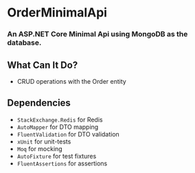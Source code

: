 # OrderMinimalApi
### An ASP.NET Core Minimal Api using MongoDB as the database.

## What Can It Do?
* CRUD operations with the Order entity

## Dependencies
* `StackExchange.Redis` for Redis
* `AutoMapper` for DTO mapping
* `FluentValidation` for DTO validation
* `xUnit` for unit-tests
* `Moq` for mocking
* `AutoFixture` for test fixtures
* `FluentAssertions` for assertions

